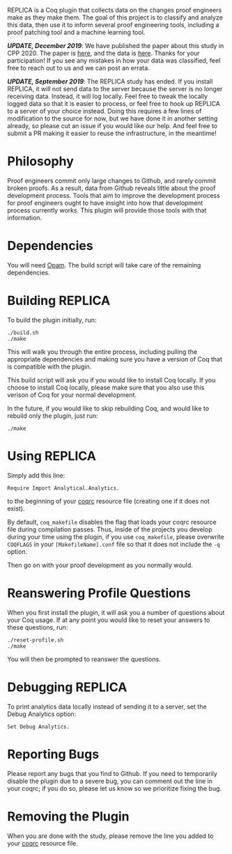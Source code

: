 REPLICA is a Coq plugin that collects data on the changes proof engineers make
as they make them. The goal of this project is to classify and analyze this data,
then use it to inform several proof engineering tools, including a proof patching tool
and a machine learning tool.

***UPDATE, December 2019***: We have published the paper about this study in CPP 2020.
The paper is [here](http://tlringer.github.io/pdf/analytics.pdf), and the data is 
[here](https://github.com/uwplse/analytics-data).
Thanks for your participation! If you see any mistakes in how your data was classified,
feel free to reach out to us and we can post an errata.

***UPDATE, September 2019***: The REPLICA study has ended.
If you install REPLICA, it will not send data to the server because the server is no longer receiving data.
Instead, it will log locally.
Feel free to tweak the locally logged data so that it is easier to process, or feel free to
hook up REPLICA to a server of your choice instead.
Doing this requires a few lines of modification to the source for now, but we have done it in another
setting already, so please cut an issue if you would like our help.
And feel free to submit a PR making it easier to reuse the infrastructure, in the meantime!

# Philosophy

Proof engineers commit only large changes to Github, and rarely commit
broken proofs. As a result, data from Github reveals little about the proof development process.
Tools that aim to improve the development process for proof engineers ought to have insight
into how that development process currently works. This plugin will provide those tools with that information.

# Dependencies

You will need [Opam](https://opam.ocaml.org/). The build script will take
care of the remaining dependencies.

# Building REPLICA

To build the plugin initially, run:

```
./build.sh
./make
```

This will walk you through the entire process, including pulling the appropriate dependencies and
making sure you have a version of Coq that is compatible with the plugin.

This build script will ask you if you would like to install Coq locally. If you choose to install Coq locally,
please make sure that you also use this verison of Coq for your normal development. 

In the future, if you would like to skip rebuilding Coq, and would like to rebuild only the plugin, just run:

```
./make
```

# Using REPLICA

Simply add this line:

```
Require Import Analytical.Analytics.
```
to the beginning of your [coqrc](https://coq.inria.fr/refman/practical-tools/coq-commands.html#by-resource-file) resource file 
(creating one if it does not exist).

By default, `coq_makefile` disables the flag that loads your coqrc resource file during compilation passes.
Thus, inside of the projects you develop during your time using the plugin, if you use `coq_makefile`,
please overwrite `COQFLAGS` in your `[MakefileName].conf` file so that it does not include the `-q` option.

Then go on with your proof development as you normally would.

# Reanswering Profile Questions

When you first install the plugin, it will ask you a number of questions about your Coq usage. If at any point
you would like to reset your answers to these questions, run:

```
./reset-profile.sh
./make
```

You will then be prompted to reanswer the questions.

# Debugging REPLICA

To print analytics data locally instead of sending it to a server,
set the Debug Analytics option:

```
Set Debug Analytics.
```

# Reporting Bugs

Please report any bugs that you find to Github. If you need to temporarily disable the plugin due to a severe bug,
you can comment out the line in your coqrc; if you do so, please let us know so we prioritize fixing the bug.

# Removing the Plugin

When you are done with the study, please remove the line you added to your [coqrc](https://coq.inria.fr/refman/practical-tools/coq-commands.html#by-resource-file) resource file.
